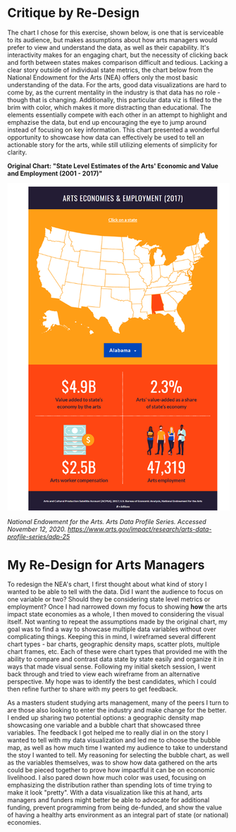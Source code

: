 # Critique by Re-Design

The chart I chose for this exercise, shown below, is one that is serviceable to its audience, but makes assumptions about how arts managers would prefer to view and understand the data, as well as their capability. It's interactivity makes for an engaging chart, but the necessity of clicking back and forth between states makes comparison difficult and tedious. Lacking a clear story outside of individual state metrics, the chart below from the National Endowment for the Arts (NEA) offers only the most basic understanding of the data. For the arts, good data visualizations are hard to come by, as the current mentality in the industry is that data has no role - though that is changing. Additionally, this particular data viz is filled to the brim with color, which makes it more distracting than educational. The elements essentially compete with each other in an attempt to highlight and emphazise the data, but end up encouraging the eye to jump around instead of focusing on key information. This chart presented a wonderful opportunity to showcase how data can effectively be used to tell an actionable story for the arts, while still utilizing elements of simplicity for clarity.

**Original Chart: "State Level Estimates of the Arts' Economic and Value and Employment (2001 - 2017)"**

<img src="NEAArtsImpactStateEconomies.png">

*National Endowment for the Arts. Arts Data Profile Series. Accessed November 12, 2020. https://www.arts.gov/impact/research/arts-data-profile-series/adp-25*

# My Re-Design for Arts Managers

To redesign the NEA's chart, I first thought about what kind of story I wanted to be able to tell with the data. Did I want the audience to focus on one variable or two? Should they be considering state level metrics or employment? Once I had narrowed down my focus to showing **how** the arts impact state economies as a whole, I then moved to considering the visual itself. Not wanting to repeat the assumptions made by the original chart, my goal was to find a way to showcase multiple data variables without over complicating things. Keeping this in mind, I wireframed several different chart types - bar charts, geographic density maps, scatter plots, multiple chart frames, etc. Each of these were chart types that provided me with the ability to compare and contrast data state by state easily and organize it in ways that made visual sense. Following my initial sketch session, I went back through and tried to view each wireframe from an alternative perspective. My hope was to identify the best candidates, which I could then refine further to share with my peers to get feedback. 

As a masters student studying arts management, many of the peers I turn to are those also looking to enter the industry and make change for the better. I ended up sharing two potential options: a geographic density map showcasing one variable and a bubble chart that showcased three variables. The feedback I got helped me to really dial in on the story I wanted to tell with my data visualization and led me to choose the bubble map, as well as how much time I wanted my audience to take to understand the stoy I wanted to tell. My reasoning for selecting the bubble chart, as well as the variables themselves, was to show how data gathered on the arts could be pieced together to prove how impactful it can be on economic livelihood. I also pared down how much color was used, focusing on emphasizing the distribution rather than spending lots of time trying to make it look "pretty". With a data visualization like this at hand, arts managers and funders might better be able to advocate for additional funding, prevent programming from being de-funded, and show the value of having a healthy arts environment as an integral part of state (or national) economies.

<div class="flourish-embed" data-src="story/643982"><script src="https://public.flourish.studio/resources/embed.js"></script></div>
